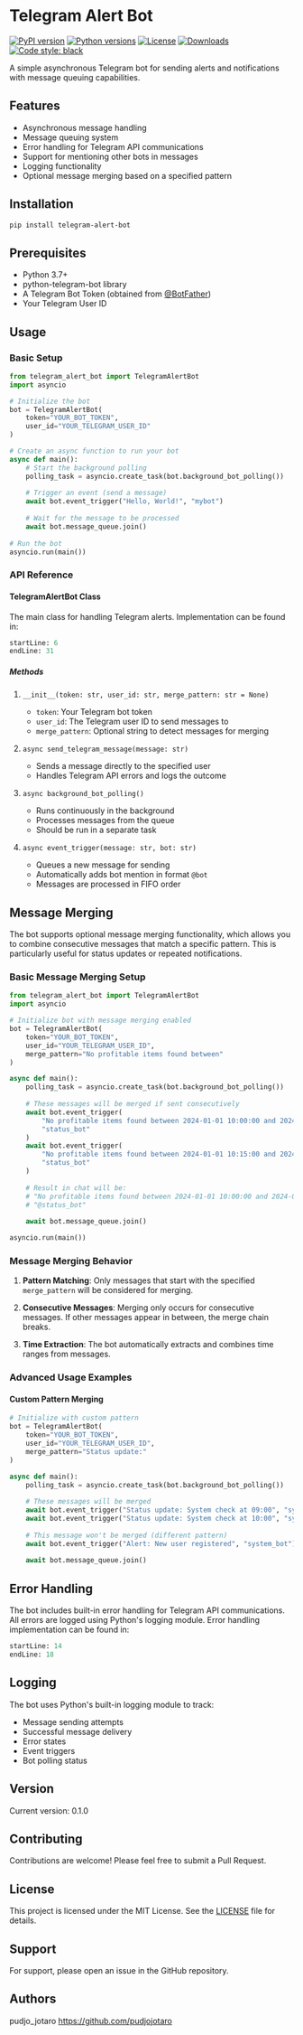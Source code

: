 # Telegram Alert Bot

[![PyPI version](https://img.shields.io/pypi/v/telegram-alert-bot.svg)](https://pypi.org/project/telegram-alert-bot/)
[![Python versions](https://img.shields.io/pypi/pyversions/telegram-alert-bot.svg)](https://pypi.org/project/telegram-alert-bot/)
[![License](https://img.shields.io/github/license/pudjojotaro/telegram-alert-bot)](https://github.com/pudjojotaro/telegram-alert-bot/blob/main/LICENSE)
[![Downloads](https://img.shields.io/pypi/dm/telegram-alert-bot)](https://pypi.org/project/telegram-alert-bot/)
[![Code style: black](https://img.shields.io/badge/code%20style-black-000000.svg)](https://github.com/psf/black)

A simple asynchronous Telegram bot for sending alerts and notifications with message queuing capabilities.

## Features

- Asynchronous message handling
- Message queuing system
- Error handling for Telegram API communications
- Support for mentioning other bots in messages
- Logging functionality
- Optional message merging based on a specified pattern

## Installation

```bash
pip install telegram-alert-bot

```

## Prerequisites

- Python 3.7+
- python-telegram-bot library
- A Telegram Bot Token (obtained from [@BotFather](https://t.me/botfather))
- Your Telegram User ID

## Usage

### Basic Setup

```python
from telegram_alert_bot import TelegramAlertBot
import asyncio

# Initialize the bot
bot = TelegramAlertBot(
    token="YOUR_BOT_TOKEN",
    user_id="YOUR_TELEGRAM_USER_ID"
)

# Create an async function to run your bot
async def main():
    # Start the background polling
    polling_task = asyncio.create_task(bot.background_bot_polling())
    
    # Trigger an event (send a message)
    await bot.event_trigger("Hello, World!", "mybot")
    
    # Wait for the message to be processed
    await bot.message_queue.join()
    
# Run the bot
asyncio.run(main())
```

### API Reference

#### TelegramAlertBot Class

The main class for handling Telegram alerts. Implementation can be found in:
```python:src/telegram_alert_bot/bot.py
startLine: 6
endLine: 31
```

##### Methods

1. `__init__(token: str, user_id: str, merge_pattern: str = None)`
   - `token`: Your Telegram bot token
   - `user_id`: The Telegram user ID to send messages to
   - `merge_pattern`: Optional string to detect messages for merging

2. `async send_telegram_message(message: str)`
   - Sends a message directly to the specified user
   - Handles Telegram API errors and logs the outcome

3. `async background_bot_polling()`
   - Runs continuously in the background
   - Processes messages from the queue
   - Should be run in a separate task

4. `async event_trigger(message: str, bot: str)`
   - Queues a new message for sending
   - Automatically adds bot mention in format `@bot`
   - Messages are processed in FIFO order

## Message Merging

The bot supports optional message merging functionality, which allows you to combine consecutive messages that match a specific pattern. This is particularly useful for status updates or repeated notifications.

### Basic Message Merging Setup

```python
from telegram_alert_bot import TelegramAlertBot
import asyncio

# Initialize bot with message merging enabled
bot = TelegramAlertBot(
    token="YOUR_BOT_TOKEN",
    user_id="YOUR_TELEGRAM_USER_ID",
    merge_pattern="No profitable items found between"
)

async def main():
    polling_task = asyncio.create_task(bot.background_bot_polling())
    
    # These messages will be merged if sent consecutively
    await bot.event_trigger(
        "No profitable items found between 2024-01-01 10:00:00 and 2024-01-01 10:15:00.",
        "status_bot"
    )
    await bot.event_trigger(
        "No profitable items found between 2024-01-01 10:15:00 and 2024-01-01 10:30:00.",
        "status_bot"
    )
    
    # Result in chat will be:
    # "No profitable items found between 2024-01-01 10:00:00 and 2024-01-01 10:30:00."
    # "@status_bot"
    
    await bot.message_queue.join()

asyncio.run(main())
```

### Message Merging Behavior

1. **Pattern Matching**: Only messages that start with the specified `merge_pattern` will be considered for merging.

2. **Consecutive Messages**: Merging only occurs for consecutive messages. If other messages appear in between, the merge chain breaks.

3. **Time Extraction**: The bot automatically extracts and combines time ranges from messages.

### Advanced Usage Examples

#### Custom Pattern Merging

```python
# Initialize with custom pattern
bot = TelegramAlertBot(
    token="YOUR_BOT_TOKEN",
    user_id="YOUR_TELEGRAM_USER_ID",
    merge_pattern="Status update:"
)

async def main():
    polling_task = asyncio.create_task(bot.background_bot_polling())
    
    # These messages will be merged
    await bot.event_trigger("Status update: System check at 09:00", "system_bot")
    await bot.event_trigger("Status update: System check at 10:00", "system_bot")
    
    # This message won't be merged (different pattern)
    await bot.event_trigger("Alert: New user registered", "system_bot")
    
    await bot.message_queue.join()
```


## Error Handling

The bot includes built-in error handling for Telegram API communications. All errors are logged using Python's logging module. Error handling implementation can be found in:
```python:src/telegram_alert_bot/bot.py
startLine: 14
endLine: 18
```

## Logging

The bot uses Python's built-in logging module to track:
- Message sending attempts
- Successful message delivery
- Error states
- Event triggers
- Bot polling status

## Version

Current version: 0.1.0

## Contributing

Contributions are welcome! Please feel free to submit a Pull Request.

## License

This project is licensed under the MIT License. See the [LICENSE](LICENSE) file for details.

## Support

For support, please open an issue in the GitHub repository.

## Authors

pudjo_jotaro 
https://github.com/pudjojotaro

